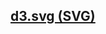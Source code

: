## [](https://github.com/mbostock/d3/wiki/Api%E5%8F%82%E8%80%83#d3svg-svg)[d3.svg (SVG)](https://github.com/mbostock/d3/wiki/SVG)